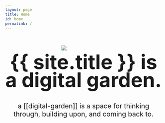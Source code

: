 ```yaml
---
layout: page
title: Home
id: home
permalink: /
---
```


<br>
<br>
<img src="/assets/visuals/index/flowers.png">

# {{ site.title }} is a <span class="block">digital garden<span>.

## a [[digital-garden]] is a space for thinking through, <span class="block-desktop">building upon, and coming back to.</span>

<!-- {% include button.html buttonLabel="See latest &#8594;" destinationURL="changelog" %} -->

<style>

  h1 {
    text-align: center;
    font-size: 4rem;
    line-height: 3.6rem;
    margin-top: 0.5rem;
  }

  h2 {
    text-align: center;
    font-size: 1.35rem;
    font-weight: 400;
  }

  .block {
    display: inline-block;
  }

  .block-desktop {
    display: inline-block;
  }

  img {
    box-shadow: none;
    max-width: 142px;
    display: block;
    margin: 0 auto;
  }

  p {
    margin: 0 auto;
  }

  button {
    display: block;
    margin: 0 auto;
  }

  @media screen and (max-width: 600px) {
    h1 {
      font-size: 3rem;
      line-height: 2.8rem;
    }

    h2 {
      font-size: 1.3rem;
      min-width: 80%;
      margin: 1.8rem auto;
    }

    .block-desktop {
      display: inline;
    }
  }

</style>
